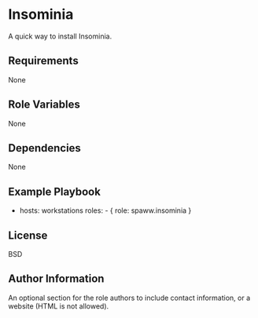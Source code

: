 Insominia
=========

A quick way to install Insominia.

Requirements
------------

None

Role Variables
--------------

None

Dependencies
------------

None

Example Playbook
----------------

  - hosts: workstations
    roles:
        - { role: spaww.insominia }

License
-------

BSD

Author Information
------------------

An optional section for the role authors to include contact information, or a website (HTML is not allowed).
